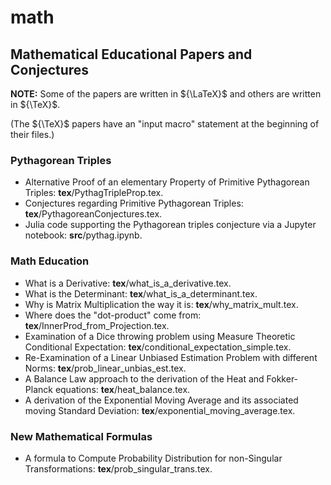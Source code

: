 # math
## Mathematical Educational Papers and Conjectures

**NOTE:** Some of the papers are written in ${\LaTeX}$ and others are written in ${\TeX}$.

(The ${\TeX}$ papers have an "input macro" statement at the beginning of their files.)

### Pythagorean Triples
- Alternative Proof of an elementary Property of Primitive Pythagorean Triples: **tex**/PythagTripleProp.tex.
- Conjectures regarding Primitive Pythagorean Triples: **tex**/PythagoreanConjectures.tex.
- Julia code supporting the Pythagorean triples conjecture via a Jupyter notebook: **src**/pythag.ipynb.

### Math Education
- What is a Derivative: **tex**/what_is_a_derivative.tex.
- What is the Determinant: **tex**/what_is_a_determinant.tex.
- Why is Matrix Multiplication the way it is: **tex**/why_matrix_mult.tex.
- Where does the "dot-product" come from: **tex**/InnerProd_from_Projection.tex.
- Examination of a Dice throwing problem using Measure Theoretic Conditional Expectation: **tex**/conditional_expectation_simple.tex.
- Re-Examination of a Linear Unbiased Estimation Problem with different Norms: **tex**/prob_linear_unbias_est.tex.
- A Balance Law approach to the derivation of the Heat and Fokker-Planck equations: **tex**/heat_balance.tex.
- A derivation of the Exponential Moving Average and its associated moving Standard Deviation: **tex**/exponential_moving_average.tex.

### New Mathematical Formulas
- A formula to Compute Probability Distribution for non-Singular Transformations: **tex**/prob_singular_trans.tex.
